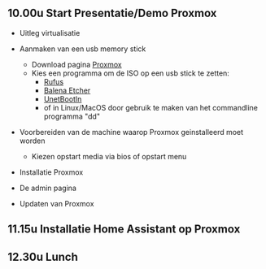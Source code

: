 ## 10.00u Start Presentatie/Demo Proxmox
* Uitleg virtualisatie
* Aanmaken van een usb memory stick
  * Download pagina [Proxmox](https://www.proxmox.com/en/downloads/category/proxmox-virtual-environment)
  * Kies een programma om de ISO op een usb stick te zetten:
     * [Rufus](https://rufus.ie/)
     * [Balena Etcher](https://www.balena.io/etcher)
     * [UnetBootIn](https://unetbootin.github.io/)
     * of in Linux/MacOS door gebruik te maken van het commandline programma "dd" 

* Voorbereiden van de machine waarop Proxmox geinstalleerd moet worden
  * Kiezen opstart media via bios of opstart menu

* Installatie Proxmox

* De admin pagina

* Updaten van Proxmox



## 11.15u Installatie Home Assistant op Proxmox

## 12.30u Lunch
